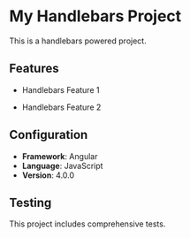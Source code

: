 # My Handlebars Project

This is a handlebars powered project.

## Features

- Handlebars Feature 1

- Handlebars Feature 2

## Configuration

- **Framework**: Angular
- **Language**: JavaScript
- **Version**: 4.0.0

## Testing

This project includes comprehensive tests.
